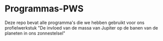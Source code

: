 # Programmas-PWS
Deze repo bevat alle programma's die we hebben gebruikt voor ons profielwerkstuk "De invloed van de massa van Jupiter op de banen van de planeten in ons zonnestelsel"
